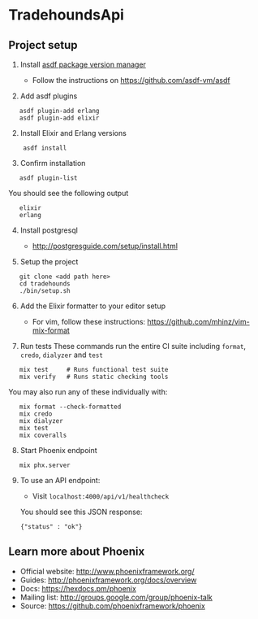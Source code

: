# TradehoundsApi

## Project setup

1. Install [asdf package version manager](https://github.com/asdf-vm/asdf)
   * Follow the instructions on https://github.com/asdf-vm/asdf

1. Add asdf plugins
```
   asdf plugin-add erlang
   asdf plugin-add elixir
```

2. Install Elixir and Erlang versions
```
    asdf install
```

3. Confirm installation
```
   asdf plugin-list
```

You should see the following output
```
   elixir
   erlang
```

4. Install postgresql
   * http://postgresguide.com/setup/install.html

5. Setup the project
```
   git clone <add path here>
   cd tradehounds
   ./bin/setup.sh
```

6. Add the Elixir formatter to your editor setup
   * For vim, follow these instructions: https://github.com/mhinz/vim-mix-format

7. Run tests
These commands run the entire CI suite including `format`, `credo`, `dialyzer`
and `test`
```
   mix test     # Runs functional test suite
   mix verify   # Runs static checking tools
```

You may also run any of these individually with:
```
   mix format --check-formatted
   mix credo
   mix dialyzer
   mix test
   mix coveralls
```

8. Start Phoenix endpoint
```
   mix phx.server
```

9. To use an API endpoint:
   * Visit `localhost:4000/api/v1/healthcheck`

   You should see this JSON response:

   ```
   {"status" : "ok"}
   ```

## Learn more about Phoenix

  * Official website: http://www.phoenixframework.org/
  * Guides: http://phoenixframework.org/docs/overview
  * Docs: https://hexdocs.pm/phoenix
  * Mailing list: http://groups.google.com/group/phoenix-talk
  * Source: https://github.com/phoenixframework/phoenix

